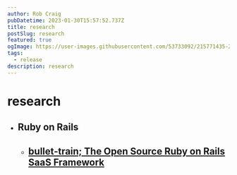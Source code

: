 ```yaml
---
author: Rob Craig
pubDatetime: 2023-01-30T15:57:52.737Z
title: research
postSlug: research
featured: true
ogImage: https://user-images.githubusercontent.com/53733092/215771435-25408246-2309-4f8b-a781-1f3d93bdf0ec.png
tags:
  - release
description: research
---
```


# research

- ## Ruby on Rails
  - ## [bullet-train; The Open Source Ruby on Rails SaaS Framework](https://bullettrain.co/)
